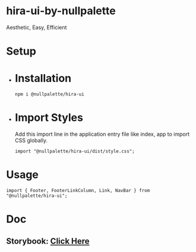 # hira-ui-by-nullpalette
Aesthetic, Easy, Efficient

# Setup

- # Installation

    ```
    npm i @nullpalette/hira-ui
    ```

- # Import Styles
    Add this import line in the application entry file like index, app to import CSS globally.

    ```
    import "@nullpalette/hira-ui/dist/style.css";
    ```

# Usage   
```
import { Footer, FooterLinkColumn, Link, NavBar } from "@nullpalette/hira-ui";
```

# Doc
## Storybook: [Click Here](https://courageous-squirrel-73ebc1.netlify.app)
